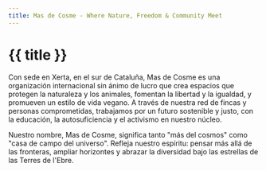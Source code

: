```yaml
---
title: Mas de Cosme - Where Nature, Freedom & Community Meet
---
```


# {{ title }}

Con sede en Xerta, en el sur de Cataluña, Mas de Cosme es una organización internacional sin ánimo de lucro que crea espacios que protegen la naturaleza y los animales, fomentan la libertad y la igualdad, y promueven un estilo de vida vegano. A través de nuestra red de fincas y personas comprometidas, trabajamos por un futuro sostenible y justo, con la educación, la autosuficiencia y el activismo en nuestro núcleo.

Nuestro nombre, Mas de Cosme, significa tanto "más del cosmos" como "casa de campo del universo". Refleja nuestro espíritu: pensar más allá de las fronteras, ampliar horizontes y abrazar la diversidad bajo las estrellas de las Terres de l'Ebre.
